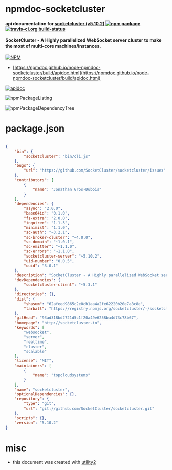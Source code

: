 # npmdoc-socketcluster

#### api documentation for  [socketcluster (v5.10.2)](http://socketcluster.io)  [![npm package](https://img.shields.io/npm/v/npmdoc-socketcluster.svg?style=flat-square)](https://www.npmjs.org/package/npmdoc-socketcluster) [![travis-ci.org build-status](https://api.travis-ci.org/npmdoc/node-npmdoc-socketcluster.svg)](https://travis-ci.org/npmdoc/node-npmdoc-socketcluster)

#### SocketCluster - A Highly parallelized WebSocket server cluster to make the most of multi-core machines/instances.

[![NPM](https://nodei.co/npm/socketcluster.png?downloads=true&downloadRank=true&stars=true)](https://www.npmjs.com/package/socketcluster)

- [https://npmdoc.github.io/node-npmdoc-socketcluster/build/apidoc.html](https://npmdoc.github.io/node-npmdoc-socketcluster/build/apidoc.html)

[![apidoc](https://npmdoc.github.io/node-npmdoc-socketcluster/build/screenCapture.buildCi.browser.%252Ftmp%252Fbuild%252Fapidoc.html.png)](https://npmdoc.github.io/node-npmdoc-socketcluster/build/apidoc.html)

![npmPackageListing](https://npmdoc.github.io/node-npmdoc-socketcluster/build/screenCapture.npmPackageListing.svg)

![npmPackageDependencyTree](https://npmdoc.github.io/node-npmdoc-socketcluster/build/screenCapture.npmPackageDependencyTree.svg)



# package.json

```json

{
    "bin": {
        "socketcluster": "bin/cli.js"
    },
    "bugs": {
        "url": "https://github.com/SocketCluster/socketcluster/issues"
    },
    "contributors": [
        {
            "name": "Jonathan Gros-Dubois"
        }
    ],
    "dependencies": {
        "async": "2.0.0",
        "base64id": "0.1.0",
        "fs-extra": "2.0.0",
        "inquirer": "1.1.3",
        "minimist": "1.1.0",
        "sc-auth": "~3.2.1",
        "sc-broker-cluster": "~4.0.0",
        "sc-domain": "~1.0.1",
        "sc-emitter": "~1.1.0",
        "sc-errors": "~1.1.0",
        "socketcluster-server": "~5.10.2",
        "uid-number": "0.0.5",
        "uuid": "3.0.1"
    },
    "description": "SocketCluster - A Highly parallelized WebSocket server cluster to make the most of multi-core machines/instances.",
    "devDependencies": {
        "socketcluster-client": "~5.3.1"
    },
    "directories": {},
    "dist": {
        "shasum": "62afeed9865c2e0cb1aa4a2fe62220b20e7a8c8e",
        "tarball": "https://registry.npmjs.org/socketcluster/-/socketcluster-5.10.2.tgz"
    },
    "gitHead": "93ad318bd2721d5c1f20a49e6258ba4d73c78b67",
    "homepage": "http://socketcluster.io",
    "keywords": [
        "websocket",
        "server",
        "realtime",
        "cluster",
        "scalable"
    ],
    "license": "MIT",
    "maintainers": [
        {
            "name": "topcloudsystems"
        }
    ],
    "name": "socketcluster",
    "optionalDependencies": {},
    "repository": {
        "type": "git",
        "url": "git://github.com/SocketCluster/socketcluster.git"
    },
    "scripts": {},
    "version": "5.10.2"
}
```



# misc
- this document was created with [utility2](https://github.com/kaizhu256/node-utility2)
